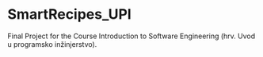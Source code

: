 # SmartRecipes_UPI

Final Project for the Course Introduction to Software Engineering (hrv. Uvod u programsko inžinjerstvo).
